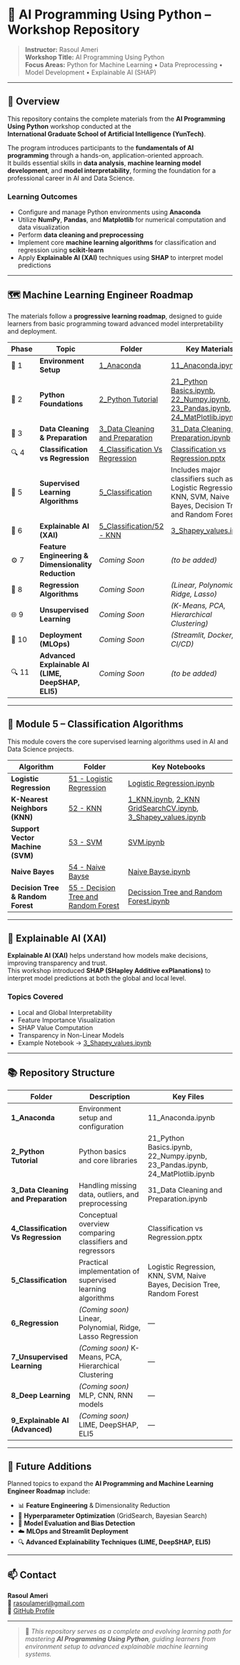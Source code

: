 # 🧠 AI Programming Using Python – Workshop Repository

> **Instructor:** Rasoul Ameri  
> **Workshop Title:** AI Programming Using Python  
> **Focus Areas:** Python for Machine Learning • Data Preprocessing • Model Development • Explainable AI (SHAP)

---

## 🎯 Overview

This repository contains the complete materials from the **AI Programming Using Python** workshop conducted at the  
**International Graduate School of Artificial Intelligence (YunTech)**.

The program introduces participants to the **fundamentals of AI programming** through a hands-on, application-oriented approach.  
It builds essential skills in **data analysis**, **machine learning model development**, and **model interpretability**, forming the foundation for a professional career in AI and Data Science.

### Learning Outcomes
- Configure and manage Python environments using **Anaconda**  
- Utilize **NumPy**, **Pandas**, and **Matplotlib** for numerical computation and data visualization  
- Perform **data cleaning and preprocessing**  
- Implement core **machine learning algorithms** for classification and regression using **scikit-learn**  
- Apply **Explainable AI (XAI)** techniques using **SHAP** to interpret model predictions  

---

## 🗺️ Machine Learning Engineer Roadmap

The materials follow a **progressive learning roadmap**, designed to guide learners from basic programming toward advanced model interpretability and deployment.

| Phase | Topic | Folder | Key Materials | Status |
|-------|--------|---------|----------------|---------|
| 🧩 1 | **Environment Setup** | [1_Anaconda](./1_Anaconda) | [11_Anaconda.ipynb](./1_Anaconda/11_Anaconda.ipynb) | ✅ |
| 🐍 2 | **Python Foundations** | [2_Python Tutorial](./2_Python%20Tutorial) | [21_Python Basics.ipynb](./2_Python%20Tutorial/21_Python%20Basics.ipynb), [22_Numpy.ipynb](./2_Python%20Tutorial/22_Numpy.ipynb), [23_Pandas.ipynb](./2_Python%20Tutorial/23_Pandas.ipynb), [24_MatPlotlib.ipynb](./2_Python%20Tutorial/24_MatPlotlib.ipynb) | ✅ |
| 🧹 3 | **Data Cleaning & Preparation** | [3_Data Cleaning and Preparation](./3_Data%20Cleaning%20and%20Preparation) | [31_Data Cleaning and Preparation.ipynb](./[3_Data%20Cleaning%20and%20Preparation/31_Data%20Cleaning%20and%20Preparation.ipynb](3_Data%20Cleaning%20and%20Preparation/31_data_cleaning_preparation.ipynb)) | ✅ |
| 🔍 4 | **Classification vs Regression** | [4_Classification Vs Regression](./4_Classification%20Vs%20Regression) | [Classification vs Regression.pptx](./4_Classification%20Vs%20Regression/41_Classification.vs.Regression.pptx) | ✅ |
| 🤖 5 | **Supervised Learning Algorithms** | [5_Classification](./5_Classification) | Includes major classifiers such as Logistic Regression, KNN, SVM, Naive Bayes, Decision Tree, and Random Forest | ✅ |
| 🧠 6 | **Explainable AI (XAI)** | [5_Classification/52 - KNN](./5_Classification/52%20-%20KNN) | [3_Shapey_values.ipynb](./5_Classification/52%20-%20KNN/5203_Shapey_values.ipynb) | ✅ |
| ⚙️ 7 | **Feature Engineering & Dimensionality Reduction** | *Coming Soon* | *(to be added)* | ⏳ |
| 🔧 8 | **Regression Algorithms** | *Coming Soon* | *(Linear, Polynomial, Ridge, Lasso)* | ⏳ |
| 🌐 9 | **Unsupervised Learning** | *Coming Soon* | *(K-Means, PCA, Hierarchical Clustering)* | ⏳ |
| 🚀 10 | **Deployment (MLOps)** | *Coming Soon* | *(Streamlit, Docker, CI/CD)* | ⏳ |
| 🔍 11 | **Advanced Explainable AI (LIME, DeepSHAP, ELI5)** | *Coming Soon* | *(to be added)* | ⏳ |

---

## 🤖 Module 5 – Classification Algorithms

This module covers the core supervised learning algorithms used in AI and Data Science projects.

| Algorithm | Folder | Key Notebooks |
|------------|---------|----------------|
| **Logistic Regression** | [51 - Logistic Regression](./5_Classification/51%20-%20Logistic%20Regression) | [Logistic Regression.ipynb](./5_Classification/51%20-%20Logistic%20Regression/5101_Logistic%20Regression.ipynb) |
| **K-Nearest Neighbors (KNN)** | [52 - KNN](./5_Classification/52%20-%20KNN) | [1_KNN.ipynb](./5_Classification/5201_KNN.ipynb), [2_KNN GridSearchCV.ipynb](./5_Classification/5202_KNN/2-%20KNN%20GridSearchCV.ipynb), [3_Shapey_values.ipynb](./5_Classification/5203_KNN/3%20-%20Shapey_values.ipynb) |
| **Support Vector Machine (SVM)** | [53 - SVM](./5_Classification/53%20-%20SVM) | [SVM.ipynb](./5_Classification/5301_SVM/SVM.ipynb) |
| **Naive Bayes** | [54 - Naive Bayse](./5_Classification/54%20-%20Naive%20Bayse) | [Naive Bayse.ipynb](./5_Classification/5401_Bayse/Naive%20Bayse.ipynb) |
| **Decision Tree & Random Forest** | [55 - Decision Tree and Random Forest](./5_Classification/55%20-%20Decission%20Tree%20and%20Random%20Forest) | [Decission Tree and Random Forest.ipynb](./5_Classification/5501_Decission%20Tree%20and%20Random%20Forest/Decission%20Tree%20and%20Random%20Forest.ipynb) |

---

## 🧩 Explainable AI (XAI)

**Explainable AI (XAI)** helps understand how models make decisions, improving transparency and trust.  
This workshop introduced **SHAP (SHapley Additive exPlanations)** to interpret model predictions at both the global and local level.

### Topics Covered
- Local and Global Interpretability  
- Feature Importance Visualization  
- SHAP Value Computation  
- Transparency in Non-Linear Models  
- Example Notebook → [3_Shapey_values.ipynb](./5_Classification/52%20-%20KNN/3%20-%20Shapey_values.ipynb)

---

## 📚 Repository Structure

| Folder | Description | Key Files |
|---------|--------------|-----------|
| **1_Anaconda** | Environment setup and configuration | 11_Anaconda.ipynb |
| **2_Python Tutorial** | Python basics and core libraries | 21_Python Basics.ipynb, 22_Numpy.ipynb, 23_Pandas.ipynb, 24_MatPlotlib.ipynb |
| **3_Data Cleaning and Preparation** | Handling missing data, outliers, and preprocessing | 31_Data Cleaning and Preparation.ipynb |
| **4_Classification Vs Regression** | Conceptual overview comparing classifiers and regressors | Classification vs Regression.pptx |
| **5_Classification** | Practical implementation of supervised learning algorithms | Logistic Regression, KNN, SVM, Naive Bayes, Decision Tree, Random Forest |
| **6_Regression** | *(Coming soon)* Linear, Polynomial, Ridge, Lasso Regression | — |
| **7_Unsupervised Learning** | *(Coming soon)* K-Means, PCA, Hierarchical Clustering | — |
| **8_Deep Learning** | *(Coming soon)* MLP, CNN, RNN models | — |
| **9_Explainable AI (Advanced)** | *(Coming soon)* LIME, DeepSHAP, ELI5 | — |

---

## 🔮 Future Additions

Planned topics to expand the **AI Programming and Machine Learning Engineer Roadmap** include:

- 📊 **Feature Engineering** & Dimensionality Reduction  
- 🔧 **Hyperparameter Optimization** (GridSearch, Bayesian Search)  
- 🧮 **Model Evaluation and Bias Detection**  
- ☁️ **MLOps and Streamlit Deployment**  
- 🔍 **Advanced Explainability Techniques (LIME, DeepSHAP, ELI5)**  

---

## 📫 Contact

**Rasoul Ameri**  
📧 [rasoulameri@gmail.com](mailto:rasoulameri@gmail.com)  
🔗 [GitHub Profile](https://github.com/rasoulameri)

---

> 🧩 _This repository serves as a complete and evolving learning path for mastering **AI Programming Using Python**, guiding learners from environment setup to advanced explainable machine learning systems._
